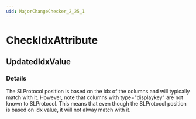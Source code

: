 ```yaml
---
uid: MajorChangeChecker_2_25_1
---
```


# CheckIdxAttribute

## UpdatedIdxValue

<!-- Description, Properties, ... sections are auto-generated. -->
<!-- REPLACE ME AUTO-GENERATION -->

### Details

The SLProtocol position is based on the idx of the columns and will typically match with it.
However, note that columns with type="displaykey" are not known to SLProtocol.
This means that even though the SLProtocol position is based on idx value, it will not alway match with it.

<!-- Uncomment to add example code -->
<!--### Example code-->
